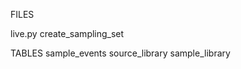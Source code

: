 
FILES

live.py
    create_sampling_set
        

TABLES
sample_events
source_library
sample_library